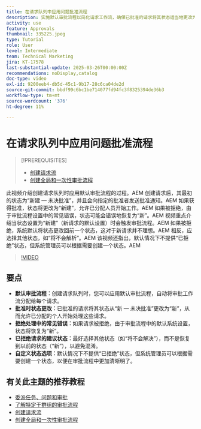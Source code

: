 ```yaml
---
title: 在请求队列中应用问题批准流程
description: 实施默认审批流程以简化请求工作流，确保已批准的请求将其状态适当地更改为“新”。 通过选择状态更改为“将不会解决”来解决被拒绝请求的混淆。
activity: use
feature: Approvals
thumbnail: 335225.jpeg
type: Tutorial
role: User
level: Intermediate
team: Technical Marketing
jira: KT-17578
last-substantial-update: 2025-03-26T00:00:00Z
recommendations: noDisplay,catalog
doc-type: video
exl-id: 9200eeb4-db5d-45c1-9b17-28c6ca04de2d
source-git-commit: bbdf99c6bc1be714077fd94fc3f8325394de36b3
workflow-type: tm+mt
source-wordcount: '376'
ht-degree: 11%

---
```


# 在请求队列中应用问题批准流程

>[!PREREQUISITES]
>
>* [创建请求流](https://experienceleague.adobe.com/zh-hans/docs/workfront-learn/tutorials-workfront/manage-work/request-queues/create-a-request-flow)
>* [创建全局和一次性审批流程](https://experienceleague.adobe.com/zh-hans/docs/workfront-learn/tutorials-workfront/manage-work/approval-processes-and-milestone-paths/create-a-single-use-approval-process)


此视频介绍创建请求队列时应用默认审批流程的过程。&#x200B;AEM 创建请求后，其最初的状态为“新建 — 未决批准”，并且会向指定的批准者发送批准通知。&#x200B;AEM 如果获得批准，状态将更改为“新建”，允许已分配人员开始工作。&#x200B;AEM 如果被拒绝，由于审批流程设置中的常见错误，状态可能会错误地恢复为“新”。&#x200B;AEM
视频重点介绍当状态设置为“新建”（新请求的默认设置）时会触发审批流程。&#x200B;AEM 如果被拒绝，系统默认将状态更改回前一个状态，这对于新请求并不理想。&#x200B;AEM 相反，应选择其他状态，如“将不会解析”。&#x200B;AEM 该视频还指出，默认情况下不提供“已拒绝”状态，但系统管理员可以根据需要创建一个状态。&#x200B;AEM

>[!VIDEO](https://video.tv.adobe.com/v/3455013/?quality=12&learn=on&enablevpops=1)

## 要点

* **默认审批流程：**&#x200B;创建请求队列时，您可以应用默认审批流程，自动将审批工作流分配给每个请求。
* **批准时状态更改：**&#x200B;已批准的请求将其状态从“新 — 未决批准”更改为“新”，从而允许已分配的个人开始处理这些请求。
* **拒绝处理中的常见错误：**&#x200B;如果请求被拒绝，由于审批流程中的默认系统设置，状态将恢复为“新”。
* **已拒绝请求的建议状态：**&#x200B;最好选择其他状态（如“将不会解决”），而不是恢复到以前的状态（“新”），以避免混淆。
* **自定义状态选项：**&#x200B;默认情况下不提供“已拒绝”状态，但系统管理员可以根据需要创建一个状态，以便在审批流程中更加清晰明了。


## 有关此主题的推荐教程

* [委派任务、问题和审批](/help/manage-work/approval-processes-and-milestone-paths/delegate-approvals.md)
* [了解特定于群组的审批流程](/help/administration-and-setup/approval-processes-and-milestone-paths/group-specific-approval-processes.md)
* [创建请求流](/help/manage-work/request-queues/create-a-request-flow.md)
* [创建全局和一次性审批流程](https://experienceleague.adobe.com/zh-hans/docs/workfront-learn/tutorials-workfront/manage-work/approval-processes-and-milestone-paths/create-a-single-use-approval-process)

